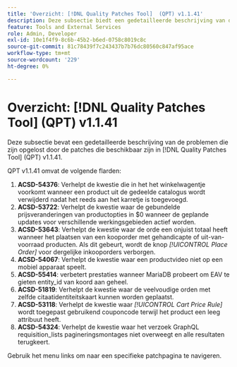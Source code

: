 ```yaml
---
title: 'Overzicht: [!DNL Quality Patches Tool]  (QPT) v1.1.41'
description: Deze subsectie biedt een gedetailleerde beschrijving van de problemen die zijn opgelost door de patches die beschikbaar zijn in  [!DNL Quality Patches Tool]  (QPT) v1.1.41.
feature: Tools and External Services
role: Admin, Developer
exl-id: 10e1f4f9-8c6b-45b2-b6ed-0758c8019c8c
source-git-commit: 81c78439f7c243437b7b76dc80560c847af95ace
workflow-type: tm+mt
source-wordcount: '229'
ht-degree: 0%

---
```


# Overzicht: [!DNL Quality Patches Tool] (QPT) v1.1.41

Deze subsectie bevat een gedetailleerde beschrijving van de problemen die zijn opgelost door de patches die beschikbaar zijn in [!DNL Quality Patches Tool] (QPT) v1.1.41.

QPT v1.1.41 omvat de volgende flarden:

1. **ACSD-54376**: Verhelpt de kwestie die in het het winkelwagentje voorkomt wanneer een product uit de gedeelde catalogus wordt verwijderd nadat het reeds aan het karretje is toegevoegd.
1. **ACSD-53722**: Verhelpt de kwestie waar de gebundelde prijsveranderingen van productopties in $0 wanneer de geplande updates voor verschillende werkingsgebieden actief worden.
1. **ACSD-53643**: Verhelpt de kwestie waar de orde een onjuist totaal heeft wanneer het plaatsen van een kooporder met gehandicapte of uit-van-voorraad producten. Als dit gebeurt, wordt de knop *[!UICONTROL Place Order]* voor dergelijke inkooporders verborgen.
1. **ACSD-54067**: Verhelpt de kwestie waar een productvideo niet op een mobiel apparaat speelt.
1. **ACSD-55414**: verbetert prestaties wanneer MariaDB probeert om EAV te gieten entity_id van koord aan geheel.
1. **ACSD-51819**: Verhelpt de kwestie waar de veelvoudige orden met zelfde citaatidentiteitskaart kunnen worden geplaatst.
1. **ACSD-53118**: Verhelpt de kwestie waar *[!UICONTROL Cart Price Rule]* wordt toegepast gebruikend couponcode terwijl het product een leeg attribuut heeft.
1. **ACSD-54324**: Verhelpt de kwestie waar het verzoek GraphQL requisition_lists pagineringsmontages niet overweegt en alle resultaten terugkeert.

Gebruik het menu links om naar een specifieke patchpagina te navigeren.
